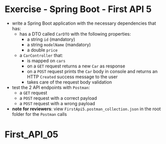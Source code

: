 # Exercise - Spring Boot - First API 5
* write a Spring Boot application with the necessary dependencies that has:
  * has a DTO called `CarDTO` with the following properties:
    * a string `id` (mandatory)
    * a string `modelName` (mandatory)
    * a double `price`
  * a `CarController` that:
    * is mapped on `cars`
    * on a `GET` request returns a new `Car` as response
    * on a `POST` request prints the `Car` body in console and returns an HTTP `Created` success message to the user
    * takes care of the request body validation
* test the 2 API endpoints with `Postman`:
  * a `GET` request
  * a `POST` request with a correct payload
  * a `POST` request with a wrong payload
* **note for reviewers**: view `FirstApi5.postman_collection.json` in the root folder for the `Postman` calls
# First_API_05

